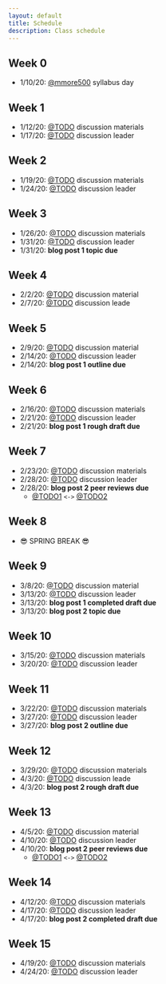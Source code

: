 ```yaml
---
layout: default
title: Schedule
description: Class schedule
---
```


## Week 0
* 1/10/20: [@mmore500](https://github.com/mmore500) syllabus day

## Week 1
* 1/12/20: [@TODO](https://github.com/TODO) discussion materials
* 1/17/20: [@TODO](https://github.com/TODO) discussion leader

## Week 2
* 1/19/20: [@TODO](https://github.com/TODO) discussion materials
* 1/24/20: [@TODO](https://github.com/TODO) discussion leader

## Week 3
* 1/26/20: [@TODO](https://github.com/TODO) discussion materials
* 1/31/20: [@TODO](https://github.com/TODO) discussion leader
* 1/31/20: **blog post 1 topic due**

## Week 4
*  2/2/20: [@TODO](https://github.com/TODO) discussion material
*  2/7/20: [@TODO](https://github.com/TODO) discussion leade

## Week 5
*  2/9/20: [@TODO](https://github.com/TODO) discussion material
* 2/14/20: [@TODO](https://github.com/TODO) discussion leader
* 2/14/20: **blog post 1 outline due**

## Week 6
* 2/16/20: [@TODO](https://github.com/TODO) discussion materials
* 2/21/20: [@TODO](https://github.com/TODO) discussion leader
* 2/21/20: **blog post 1 rough draft due**

## Week 7
* 2/23/20: [@TODO](https://github.com/TODO) discussion materials
* 2/28/20: [@TODO](https://github.com/TODO) discussion leader
* 2/28/20: **blog post 2 peer reviews due**
  * [@TODO1](https://github.com/TODO) `<->` [@TODO2](https://github.com/TODO)

## Week 8
* 😎 SPRING BREAK 😎

## Week 9
*  3/8/20: [@TODO](https://github.com/TODO) discussion material
* 3/13/20: [@TODO](https://github.com/TODO) discussion leader
* 3/13/20: **blog post 1 completed draft due**
* 3/13/20: **blog post 2 topic due**

## Week 10
* 3/15/20: [@TODO](https://github.com/TODO) discussion materials
* 3/20/20: [@TODO](https://github.com/TODO) discussion leader

## Week 11
* 3/22/20: [@TODO](https://github.com/TODO) discussion materials
* 3/27/20: [@TODO](https://github.com/TODO) discussion leader
* 3/27/20: **blog post 2 outline due**

## Week 12
* 3/29/20: [@TODO](https://github.com/TODO) discussion materials
*  4/3/20: [@TODO](https://github.com/TODO) discussion leade
*  4/3/20: **blog post 2 rough draft due**

## Week 13
*  4/5/20: [@TODO](https://github.com/TODO) discussion material
* 4/10/20: [@TODO](https://github.com/TODO) discussion leader
* 4/10/20: **blog post 2 peer reviews due**
  * [@TODO1](https://github.com/TODO) `<->` [@TODO2](https://github.com/TODO)

## Week 14
* 4/12/20: [@TODO](https://github.com/TODO) discussion materials
* 4/17/20: [@TODO](https://github.com/TODO) discussion leader
* 4/17/20: **blog post 2 completed draft due**

## Week 15
* 4/19/20: [@TODO](https://github.com/TODO) discussion materials
* 4/24/20: [@TODO](https://github.com/TODO) discussion leader

